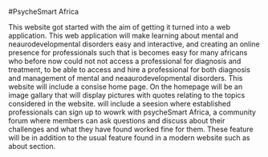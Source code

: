 #PsycheSmart Africa

 This website got started with the aim of getting it turned into a web application. This web application will make learning about mental and neaurodevelopmental disorders easy and interactive, and creating an online presence for professionals such that is becomes easy for many africans who before now could not not access a professional for diagnosis and treatment, to be able to access and hire a professional for both diagnosis and management of mental and neaaurodevelopmental disorders. This website will include a consise home page. On the homepage will be an image gallary that will display pictures with quotes relating to the topics considered in the website. will include a seesion where established professionals can sign up to wowrk with psycheSmart Africa, a community forum where members can ask questions and discuss about their challenges and what they have found worked fine for them. These feature will be in addition to the usual feature found in a modern website such as about section.
